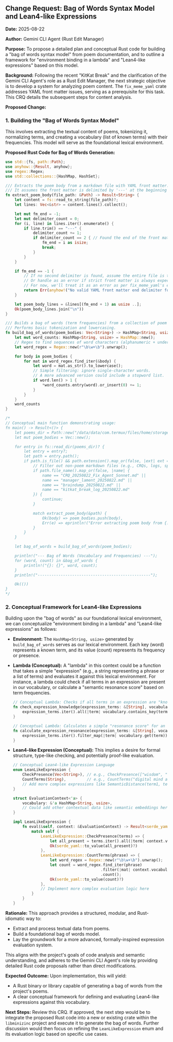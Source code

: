 ## Change Request: Bag of Words Syntax Model and Lean4-like Expressions

**Date:** 2025-08-22

**Author:** Gemini CLI Agent (Rust Edit Manager)

**Purpose:**
To propose a detailed plan and conceptual Rust code for building a "bag of words syntax model" from poem documentation, and to outline a framework for "environment binding in a lambda" and "Lean4-like expressions" based on this model.

**Background:**
Following the recent "KitKat Break" and the clarification of the Gemini CLI Agent's role as a Rust Edit Manager, the next strategic objective is to develop a system for analyzing poem content. The `fix_meme_yaml` crate addresses YAML front matter issues, serving as a prerequisite for this task. This CRQ details the subsequent steps for content analysis.

**Proposed Change:**

### 1. Building the "Bag of Words Syntax Model"

This involves extracting the textual content of poems, tokenizing it, normalizing terms, and creating a vocabulary (list of known terms) with their frequencies. This model will serve as the foundational lexical environment.

**Proposed Rust Code for Bag of Words Generation:**

```rust
use std::{fs, path::Path};
use anyhow::{Result, anyhow};
use regex::Regex;
use std::collections::{HashMap, HashSet};

/// Extracts the poem body from a markdown file with YAML front matter.
/// It assumes the front matter is delimited by '---' at the beginning and end.
fn extract_poem_body(file_path: &Path) -> Result<String> {
    let content = fs::read_to_string(file_path)?;
    let lines: Vec<&str> = content.lines().collect();

    let mut fm_end = -1;
    let mut delimiter_count = 0;
    for (i, line) in lines.iter().enumerate() {
        if line.trim() == "---" {
            delimiter_count += 1;
            if delimiter_count == 2 { // Found the end of the front matter
                fm_end = i as isize;
                break;
            }
        }
    }

    if fm_end == -1 {
        // If no second delimiter is found, assume the entire file is the body (no front matter)
        // Or handle as an error if strict front matter is always expected.
        // For now, we'll treat it as an error as per fix_meme_yaml's expectation.
        return Err(anyhow!("No valid YAML front matter end delimiter found in {:?}", file_path));
    }

    let poem_body_lines = &lines[(fm_end + 1) as usize ..];
    Ok(poem_body_lines.join("\n"))
}

/// Builds a bag of words (term frequencies) from a collection of poem bodies.
/// Performs basic tokenization and lowercasing.
fn build_bag_of_words(poem_bodies: Vec<String>) -> HashMap<String, usize> {
    let mut word_counts: HashMap<String, usize> = HashMap::new();
    // Regex to find sequences of word characters (alphanumeric + underscore)
    let word_regex = Regex::new(r"\b\w+\b").unwrap();

    for body in poem_bodies {
        for mat in word_regex.find_iter(&body) {
            let word = mat.as_str().to_lowercase();
            // Simple filtering: ignore single-character words.
            // A more advanced version could include a stopword list.
            if word.len() > 1 {
                *word_counts.entry(word).or_insert(0) += 1;
            }
        }
    }
    word_counts
}

/*
// Conceptual main function demonstrating usage:
fn main() -> Result<()> {
    let poems_dir = Path::new("/data/data/com.termux/files/home/storage/github/libminizinc/docs/poems/");
    let mut poem_bodies = Vec::new();

    for entry in fs::read_dir(poems_dir)? {
        let entry = entry?;
        let path = entry.path();
        if path.is_file() && path.extension().map_or(false, |ext| ext == "md") {
            // Filter out non-poem markdown files (e.g., CRQs, logs, specific poems)
            if path.file_name().map_or(false, |name| {
                name == "CRQ_20250822_Fix_Agent_Sonnet.md" ||
                name == "manager_lament_20250822.md" ||
                name == "braindump_20250822.md" ||
                name == "kitkat_break_log_20250822.md"
            }) {
                continue;
            }

            match extract_poem_body(&path) {
                Ok(body) => poem_bodies.push(body),
                Err(e) => eprintln!("Error extracting poem body from {:?}: {}", path, e),
            }
        }
    }

    let bag_of_words = build_bag_of_words(poem_bodies);

    println!("--- Bag of Words (Vocabulary and Frequencies) ---");
    for (word, count) in &bag_of_words {
        println!("{}: {}", word, count);
    }
    println!("-------------------------------------------------");

    Ok(())
}
*/
```

### 2. Conceptual Framework for Lean4-like Expressions

Building upon the "bag of words" as our foundational lexical environment, we can conceptualize "environment binding in a lambda" and "Lean4-like expressions" as follows:

*   **Environment:** The `HashMap<String, usize>` generated by `build_bag_of_words` serves as our lexical environment. Each key (word) represents a known term, and its value (count) represents its frequency or presence.

*   **Lambda (Conceptual):** A "lambda" in this context could be a function that takes a simple "expression" (e.g., a string representing a phrase or a list of terms) and evaluates it against this lexical environment. For instance, a lambda could check if all terms in an expression are present in our vocabulary, or calculate a "semantic resonance score" based on term frequencies.

    ```rust
    // Conceptual Lambda: Checks if all terms in an expression are "known" (present in the vocabulary)
    fn check_expression_knowledge(expression_terms: &[String], vocabulary: &HashMap<String, usize>) -> bool {
        expression_terms.iter().all(|term| vocabulary.contains_key(term))
    }

    // Conceptual Lambda: Calculates a simple "resonance score" for an expression
    fn calculate_expression_resonance(expression_terms: &[String], vocabulary: &HashMap<String, usize>) -> usize {
        expression_terms.iter().filter_map(|term| vocabulary.get(term)).sum()
    }
    ```

*   **Lean4-like Expression (Conceptual):** This implies a desire for formal structure, type-like checking, and potentially proof-like evaluation.

    ```rust
    // Conceptual Lean4-like Expression Language
    enum LeanLikeExpression {
        CheckPresence(Vec<String>), // e.g., CheckPresence(["wisdom", "tapestry"])
        CountTerms(String),         // e.g., CountTerms("digital mind awakes")
        // Add more complex expressions like SemanticDistance(term1, term2) later
    }

    struct EvaluationContext<'a> {
        vocabulary: &'a HashMap<String, usize>,
        // Could add other contextual data like semantic embeddings here
    }

    impl LeanLikeExpression {
        fn eval(&self, context: &EvaluationContext) -> Result<serde_yaml::Value> {
            match self {
                LeanLikeExpression::CheckPresence(terms) => {
                    let all_present = terms.iter().all(|term| context.vocabulary.contains_key(term));
                    Ok(serde_yaml::to_value(all_present)?)
                },
                LeanLikeExpression::CountTerms(phrase) => {
                    let word_regex = Regex::new(r"\b\w+\b").unwrap();
                    let count = word_regex.find_iter(phrase)
                                          .filter(|mat| context.vocabulary.contains_key(&mat.as_str().to_lowercase()))
                                          .count();
                    Ok(serde_yaml::to_value(count)?)
                },
                // Implement more complex evaluation logic here
            }
        }
    }
    ```

**Rationale:**
This approach provides a structured, modular, and Rust-idiomatic way to:
- Extract and process textual data from poems.
- Build a foundational bag of words model.
- Lay the groundwork for a more advanced, formally-inspired expression evaluation system.

This aligns with the project's goals of code analysis and semantic understanding, and adheres to the Gemini CLI Agent's role by providing detailed Rust code proposals rather than direct modifications.

**Expected Outcome:**
Upon implementation, this will yield:
- A Rust binary or library capable of generating a bag of words from the project's poems.
- A clear conceptual framework for defining and evaluating Lean4-like expressions against this vocabulary.

**Next Steps:**
Review this CRQ. If approved, the next step would be to integrate the proposed Rust code into a new or existing crate within the `libminizinc` project and execute it to generate the bag of words. Further discussion would then focus on refining the `LeanLikeExpression` enum and its evaluation logic based on specific use cases.
